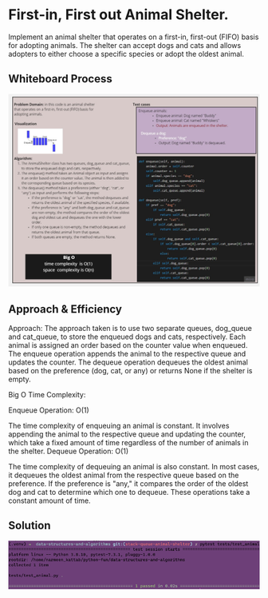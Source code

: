 # First-in, First out Animal Shelter.


<!-- Description of the challenge -->
Implement an animal shelter that operates on a first-in, first-out (FIFO) basis for adopting animals. The shelter can accept dogs and cats and allows adopters to either choose a specific species or adopt the oldest animal.

## Whiteboard Process
<!-- Embedded whiteboard image -->

![whiteboard](../images/animall.jpg)
## Approach & Efficiency
<!-- What approach did you take? Why? What is the Big O space/time for this approach? -->

Approach:
The approach taken is to use two separate queues, dog_queue and cat_queue, to store the enqueued dogs and cats, respectively. Each animal is assigned an order based on the counter value when enqueued. The enqueue operation appends the animal to the respective queue and updates the counter. The dequeue operation dequeues the oldest animal based on the preference (dog, cat, or any) or returns None if the shelter is empty.

Big O Time Complexity:

Enqueue Operation: O(1)

The time complexity of enqueuing an animal is constant. It involves appending the animal to the respective queue and updating the counter, which take a fixed amount of time regardless of the number of animals in the shelter.
Dequeue Operation: O(1)

The time complexity of dequeuing an animal is also constant. In most cases, it dequeues the oldest animal from the respective queue based on the preference. If the preference is "any," it compares the order of the oldest dog and cat to determine which one to dequeue. These operations take a constant amount of time.

## Solution
<!-- Show how to run your code, and examples of it in action -->

![run12](../images/an2.png)